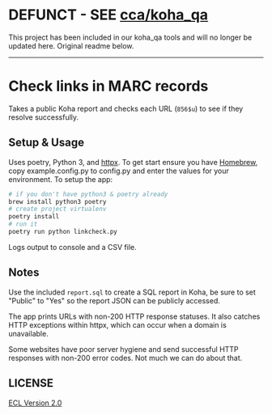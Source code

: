 # DEFUNCT - SEE [cca/koha_qa](https://github.com/cca/koha_qa)

This project has been included in our koha_qa tools and will no longer be updated here. Original readme below.

----

# Check links in MARC records

Takes a public Koha report and checks each URL (`856$u`) to see if they resolve successfully.

## Setup & Usage

Uses poetry, Python 3, and [httpx](https://www.python-httpx.org/). To get start ensure you have [Homebrew](https://brew.sh), copy example.config.py to config.py and enter the values for your environment. To setup the app:

```sh
# if you don't have python3 & poetry already
brew install python3 poetry
# create project virtualenv
poetry install
# run it
poetry run python linkcheck.py
```

Logs output to console and a CSV file.

## Notes

Use the included `report.sql` to create a SQL report in Koha, be sure to set "Public" to "Yes" so the report JSON can be publicly accessed.

The app prints URLs with non-200 HTTP response statuses. It also catches HTTP exceptions within httpx, which can occur when a domain is unavailable.

Some websites have poor server hygiene and send successful HTTP responses with non-200 error codes. Not much we can do about that.

## LICENSE

[ECL Version 2.0](https://opensource.org/licenses/ECL-2.0)
